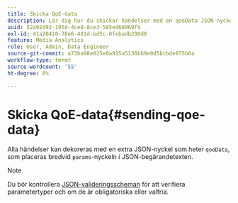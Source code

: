 ```yaml
---
title: Skicka QoE-data
description: Lär dig hur du skickar händelser med en qoeData JSON-nyckel.
uuid: 52a02d92-195d-4ce8-8ce3-585ed68969f9
exl-id: 41a20410-78e6-481d-bd5c-0febadb290d8
feature: Media Analytics
role: User, Admin, Data Engineer
source-git-commit: a73ba98e025e0a915a5136bb9e0d5bcbde875b0a
workflow-type: tm+mt
source-wordcount: '55'
ht-degree: 0%

---
```


# Skicka QoE-data{#sending-qoe-data}

Alla händelser kan dekoreras med en extra JSON-nyckel som heter `qoeData`, som placeras bredvid `params`-nyckeln i JSON-begärandetexten.

>[!NOTE]
>
>Du bör kontrollera [JSON-valideringsscheman](mc-api-validate-reqs.md) för att verifiera parametertyper och om de är obligatoriska eller valfria.
